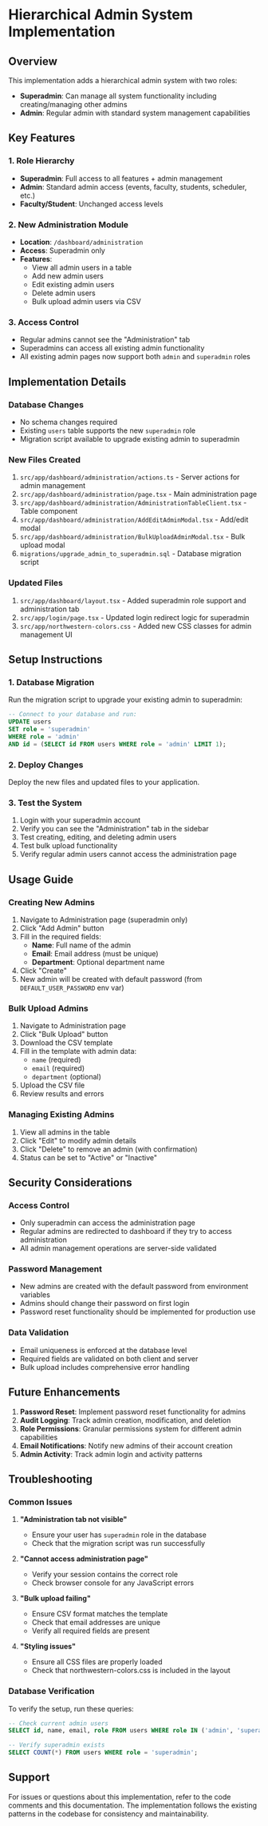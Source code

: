 # Hierarchical Admin System Implementation

## Overview
This implementation adds a hierarchical admin system with two roles:
- **Superadmin**: Can manage all system functionality including creating/managing other admins
- **Admin**: Regular admin with standard system management capabilities

## Key Features

### 1. Role Hierarchy
- **Superadmin**: Full access to all features + admin management
- **Admin**: Standard admin access (events, faculty, students, scheduler, etc.)
- **Faculty/Student**: Unchanged access levels

### 2. New Administration Module
- **Location**: `/dashboard/administration`
- **Access**: Superadmin only
- **Features**:
  - View all admin users in a table
  - Add new admin users
  - Edit existing admin users
  - Delete admin users
  - Bulk upload admin users via CSV

### 3. Access Control
- Regular admins cannot see the "Administration" tab
- Superadmins can access all existing admin functionality
- All existing admin pages now support both `admin` and `superadmin` roles

## Implementation Details

### Database Changes
- No schema changes required
- Existing `users` table supports the new `superadmin` role
- Migration script available to upgrade existing admin to superadmin

### New Files Created
1. `src/app/dashboard/administration/actions.ts` - Server actions for admin management
2. `src/app/dashboard/administration/page.tsx` - Main administration page
3. `src/app/dashboard/administration/AdministrationTableClient.tsx` - Table component
4. `src/app/dashboard/administration/AddEditAdminModal.tsx` - Add/edit modal
5. `src/app/dashboard/administration/BulkUploadAdminModal.tsx` - Bulk upload modal
6. `migrations/upgrade_admin_to_superadmin.sql` - Database migration script

### Updated Files
1. `src/app/dashboard/layout.tsx` - Added superadmin role support and administration tab
2. `src/app/login/page.tsx` - Updated login redirect logic for superadmin
3. `src/app/northwestern-colors.css` - Added new CSS classes for admin management UI

## Setup Instructions

### 1. Database Migration
Run the migration script to upgrade your existing admin to superadmin:

```sql
-- Connect to your database and run:
UPDATE users 
SET role = 'superadmin' 
WHERE role = 'admin' 
AND id = (SELECT id FROM users WHERE role = 'admin' LIMIT 1);
```

### 2. Deploy Changes
Deploy the new files and updated files to your application.

### 3. Test the System
1. Login with your superadmin account
2. Verify you can see the "Administration" tab in the sidebar
3. Test creating, editing, and deleting admin users
4. Test bulk upload functionality
5. Verify regular admin users cannot access the administration page

## Usage Guide

### Creating New Admins
1. Navigate to Administration page (superadmin only)
2. Click "Add Admin" button
3. Fill in the required fields:
   - **Name**: Full name of the admin
   - **Email**: Email address (must be unique)
   - **Department**: Optional department name
4. Click "Create"
5. New admin will be created with default password (from `DEFAULT_USER_PASSWORD` env var)

### Bulk Upload Admins
1. Navigate to Administration page
2. Click "Bulk Upload" button
3. Download the CSV template
4. Fill in the template with admin data:
   - `name` (required)
   - `email` (required)
   - `department` (optional)
5. Upload the CSV file
6. Review results and errors

### Managing Existing Admins
1. View all admins in the table
2. Click "Edit" to modify admin details
3. Click "Delete" to remove an admin (with confirmation)
4. Status can be set to "Active" or "Inactive"

## Security Considerations

### Access Control
- Only superadmin can access the administration page
- Regular admins are redirected to dashboard if they try to access administration
- All admin management operations are server-side validated

### Password Management
- New admins are created with the default password from environment variables
- Admins should change their password on first login
- Password reset functionality should be implemented for production use

### Data Validation
- Email uniqueness is enforced at the database level
- Required fields are validated on both client and server
- Bulk upload includes comprehensive error handling

## Future Enhancements

1. **Password Reset**: Implement password reset functionality for admins
2. **Audit Logging**: Track admin creation, modification, and deletion
3. **Role Permissions**: Granular permissions system for different admin capabilities
4. **Email Notifications**: Notify new admins of their account creation
5. **Admin Activity**: Track admin login and activity patterns

## Troubleshooting

### Common Issues

1. **"Administration tab not visible"**
   - Ensure your user has `superadmin` role in the database
   - Check that the migration script was run successfully

2. **"Cannot access administration page"**
   - Verify your session contains the correct role
   - Check browser console for any JavaScript errors

3. **"Bulk upload failing"**
   - Ensure CSV format matches the template
   - Check that email addresses are unique
   - Verify all required fields are present

4. **"Styling issues"**
   - Ensure all CSS files are properly loaded
   - Check that northwestern-colors.css is included in the layout

### Database Verification
To verify the setup, run these queries:

```sql
-- Check current admin users
SELECT id, name, email, role FROM users WHERE role IN ('admin', 'superadmin');

-- Verify superadmin exists
SELECT COUNT(*) FROM users WHERE role = 'superadmin';
```

## Support
For issues or questions about this implementation, refer to the code comments and this documentation. The implementation follows the existing patterns in the codebase for consistency and maintainability. 